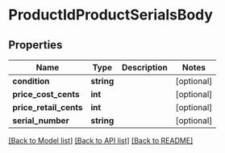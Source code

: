 # ProductIdProductSerialsBody

## Properties
Name | Type | Description | Notes
------------ | ------------- | ------------- | -------------
**condition** | **string** |  | [optional] 
**price_cost_cents** | **int** |  | [optional] 
**price_retail_cents** | **int** |  | [optional] 
**serial_number** | **string** |  | [optional] 

[[Back to Model list]](../../README.md#documentation-for-models) [[Back to API list]](../../README.md#documentation-for-api-endpoints) [[Back to README]](../../README.md)

